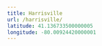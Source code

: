 ```yaml
---
title: Harrisville
url: /harrisville/
latitude: 41.136733500000005
longitude: -80.00924420000001
---
```


